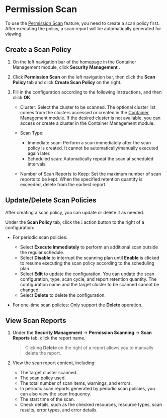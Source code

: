 # Permission Scan

To use the [Permission Scan](index.md) feature, you need to create a scan policy first. After executing the policy, a scan report will be automatically generated for viewing.

## Create a Scan Policy

1. On the left navigation bar of the homepage in the Container Management module, click __Security Management__ .

    

2. Click __Permission Scan__ on the left navigation bar, then click the __Scan Policy__ tab and click __Create Scan Policy__ on the right.

    

3. Fill in the configuration according to the following instructions, and then click __OK__ .

    - Cluster: Select the cluster to be scanned. The optional cluster list comes from the clusters accessed or created in the [Container Management](../../intro/index.md) module. If the desired cluster is not available, you can access or create a cluster in the Container Management module.
    - Scan Type:

        - Immediate scan: Perform a scan immediately after the scan policy is created. It cannot be automatically/manually executed again later.
        - Scheduled scan: Automatically repeat the scan at scheduled intervals.

    - Number of Scan Reports to Keep: Set the maximum number of scan reports to be kept. When the specified retention quantity is exceeded, delete from the earliest report.

    

## Update/Delete Scan Policies

After creating a scan policy, you can update or delete it as needed.

Under the __Scan Policy__ tab, click the __ⵗ__ action button to the right of a configuration:

- For periodic scan policies:

    - Select __Execute Immediately__ to perform an additional scan outside the regular schedule.
    - Select __Disable__ to interrupt the scanning plan until __Enable__ is clicked to resume executing the scan policy according to the scheduling plan.
    - Select __Edit__ to update the configuration. You can update the scan configuration, type, scan cycle, and report retention quantity. The configuration name and the target cluster to be scanned cannot be changed.
    - Select __Delete__ to delete the configuration.

- For one-time scan policies: Only support the __Delete__ operation.

    

## View Scan Reports

1. Under the __Security Management__ -> __Permission Scanning__ -> __Scan Reports__ tab, click the report name.

    > Clicking __Delete__ on the right of a report allows you to manually delete the report.

    

2. View the scan report content, including:

    - The target cluster scanned.
    - The scan policy used.
    - The total number of scan items, warnings, and errors.
    - In periodic scan reports generated by periodic scan policies, you can also view the scan frequency.
    - The start time of the scan.
    - Check details, such as the checked resources, resource types, scan results, error types, and error details.

    